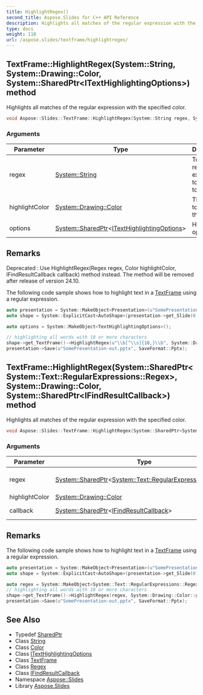 ```yaml
---
title: HighlightRegex()
second_title: Aspose.Slides for C++ API Reference
description: Highlights all matches of the regular expression with the specified color.
type: docs
weight: 118
url: /aspose.slides/textframe/highlightregex/
---
```

## TextFrame::HighlightRegex(System::String, System::Drawing::Color, System::SharedPtr\<ITextHighlightingOptions\>) method


Highlights all matches of the regular expression with the specified color.

```cpp
void Aspose::Slides::TextFrame::HighlightRegex(System::String regex, System::Drawing::Color highlightColor, System::SharedPtr<ITextHighlightingOptions> options) override
```


### Arguments

| Parameter | Type | Description |
| --- | --- | --- |
| regex | [System::String](../../../system/string/) | Text of regular expression to get text to highlight. |
| highlightColor | [System::Drawing::Color](../../../system.drawing/color/) | The color to highlight the text. |
| options | [System::SharedPtr](../../../system/sharedptr/)\<[ITextHighlightingOptions](../../itexthighlightingoptions/)\> | Highlighting options. |
## Remarks


Deprecated
:   Use HighlightRegex(Regex regex, Color highlightColor, IFindResultCallback callback) method instead. The method will be removed after release of version 24.10.


The following code sample shows how to highlight text in a [TextFrame](../) using a regular expression. 
```cpp
auto presentation = System::MakeObject<Presentation>(u"SomePresentation.pptx");
auto shape = System::ExplicitCast<AutoShape>(presentation->get_Slide(0)->get_Shape(0));

auto options = System::MakeObject<TextHighlightingOptions>();

// highlighting all words with 10 or more characters
shape->get_TextFrame()->HighlightRegex(u"\\b[^\\s]{10,}\\b", System::Drawing::Color::get_Blue(), options);
presentation->Save(u"SomePresentation-out.pptx", SaveFormat::Pptx);
```

## TextFrame::HighlightRegex(System::SharedPtr\<System::Text::RegularExpressions::Regex\>, System::Drawing::Color, System::SharedPtr\<IFindResultCallback\>) method


Highlights all matches of the regular expression with the specified color.

```cpp
void Aspose::Slides::TextFrame::HighlightRegex(System::SharedPtr<System::Text::RegularExpressions::Regex> regex, System::Drawing::Color highlightColor, System::SharedPtr<IFindResultCallback> callback) override
```


### Arguments

| Parameter | Type | Description |
| --- | --- | --- |
| regex | [System::SharedPtr](../../../system/sharedptr/)\<[System::Text::RegularExpressions::Regex](../../../system.text.regularexpressions/regex/)\> | The regular expression [System::Text::RegularExpressions::Regex](../../../system.text.regularexpressions/regex/) to get strings to highlight. |
| highlightColor | [System::Drawing::Color](../../../system.drawing/color/) | The color to highlight the text. |
| callback | [System::SharedPtr](../../../system/sharedptr/)\<[IFindResultCallback](../../ifindresultcallback/)\> | The callback object for receiving search results [IFindResultCallback](../../ifindresultcallback/). |
## Remarks



The following code sample shows how to highlight text in a [TextFrame](../) using a regular expression. 
```cpp
auto presentation = System::MakeObject<Presentation>(u"SomePresentation.pptx");
auto shape = System::ExplicitCast<AutoShape>(presentation->get_Slide(0)->get_Shape(0));

auto regex = System::MakeObject<System::Text::RegularExpressions::Regex>(u"\\b[^\\s]{10,}\\b");
// highlighting all words with 10 or more characters
shape->get_TextFrame()->HighlightRegex(regex, System::Drawing::Color::get_Blue(), nullptr);
presentation->Save(u"SomePresentation-out.pptx", SaveFormat::Pptx);
```

## See Also

* Typedef [SharedPtr](../../../system/sharedptr/)
* Class [String](../../../system/string/)
* Class [Color](../../../system.drawing/color/)
* Class [ITextHighlightingOptions](../../itexthighlightingoptions/)
* Class [TextFrame](../)
* Class [Regex](../../../system.text.regularexpressions/regex/)
* Class [IFindResultCallback](../../ifindresultcallback/)
* Namespace [Aspose::Slides](../../)
* Library [Aspose.Slides](../../../)